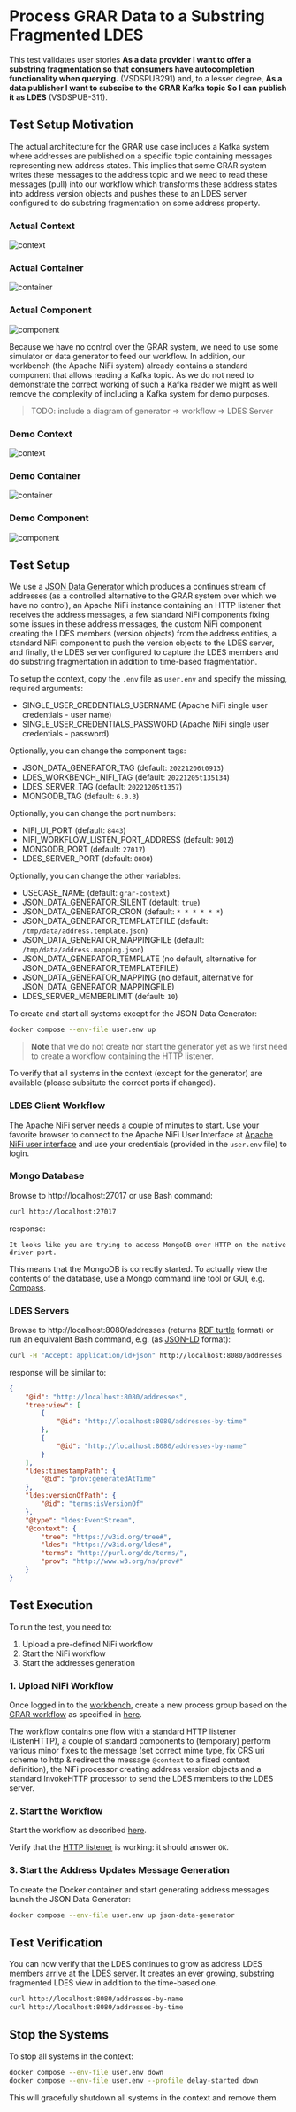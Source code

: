 # Process GRAR Data to a Substring Fragmented LDES
This test validates user stories **As a data provider I want to offer a substring fragmentation so that consumers have autocompletion functionality when querying.** (VSDSPUB291) and, to a lesser degree, **As a data publisher I want to subscibe to the GRAR Kafka topic So I can publish it as LDES** (VSDSPUB-311).

## Test Setup Motivation
The actual architecture for the GRAR use case includes a Kafka system where addresses are published on a specific topic containing messages representing new address states. This implies that some GRAR system writes these messages to the address topic and we need to read these messages (pull) into our workflow which transforms these address states into address version objects and pushes these to an LDES server configured to do substring fragmentation on some address property. 

### Actual Context
![context](./artwork/actual-ldes-server.context.png)

### Actual Container
![container](./artwork/actual-ldes-server.container.png)

### Actual Component
![component](./artwork/actual-ldes-server.component.png)

Because we have no control over the GRAR system, we need to use some simulator or data generator to feed our workflow. In addition, our workbench (the Apache NiFi system) already contains a standard component that allows reading a Kafka topic. As we do not need to demonstrate the correct working of such a Kafka reader we might as well remove the complexity of including a Kafka system for demo purposes.

> TODO: include a diagram of generator => workflow => LDES Server

### Demo Context
![context](./artwork/demo-ldes-server.context.png)

### Demo Container
![container](./artwork/demo-ldes-server.container.png)

### Demo Component
![component](./artwork/demo-ldes-server.component.png)

## Test Setup
We use a [JSON Data Generator](/json-data-generator/README.md) which produces a continues stream of addresses (as a controlled alternative to the GRAR system over which we have no control), an Apache NiFi instance containing an HTTP listener that receives the address messages, a few standard NiFi components fixing some issues in these address messages, the custom NiFi component creating the LDES members (version objects) from the address entities, a standard NiFi component to push the version objects to the LDES server, and finally, the LDES server configured to capture the LDES members and do substring fragmentation in addition to time-based fragmentation.

To setup the context, copy the `.env` file as `user.env` and specify the missing, required arguments:
* SINGLE_USER_CREDENTIALS_USERNAME (Apache NiFi single user credentials - user name)
* SINGLE_USER_CREDENTIALS_PASSWORD (Apache NiFi single user credentials - password)

Optionally, you can change the component tags:
* JSON_DATA_GENERATOR_TAG (default: `20221206t0913`)
* LDES_WORKBENCH_NIFI_TAG (default: `20221205t135134`)
* LDES_SERVER_TAG (default: `20221205t1357`)
* MONGODB_TAG (default: `6.0.3`)

Optionally, you can change the port numbers:
* NIFI_UI_PORT (default: `8443`)
* NIFI_WORKFLOW_LISTEN_PORT_ADDRESS (default: `9012`)
* MONGODB_PORT (default: `27017`)
* LDES_SERVER_PORT (default: `8080`)

Optionally, you can change the other variables:
* USECASE_NAME (default: `grar-context`)
* JSON_DATA_GENERATOR_SILENT (default: `true`)
* JSON_DATA_GENERATOR_CRON (default: `* * * * * *`)
* JSON_DATA_GENERATOR_TEMPLATEFILE (default: `/tmp/data/address.template.json`)
* JSON_DATA_GENERATOR_MAPPINGFILE (default: `/tmp/data/address.mapping.json`)
* JSON_DATA_GENERATOR_TEMPLATE (no default, alternative for JSON_DATA_GENERATOR_TEMPLATEFILE)
* JSON_DATA_GENERATOR_MAPPING (no default, alternative for JSON_DATA_GENERATOR_MAPPINGFILE)
* LDES_SERVER_MEMBERLIMIT (default: `10`)

To create and start all systems except for the JSON Data Generator:
```bash
docker compose --env-file user.env up
```

> **Note** that we do not create nor start the generator yet as we first need to create a workflow containing the HTTP listener.

To verify that all systems in the context (except for the generator) are available (please subsitute the correct ports if changed).

### LDES Client Workflow
The Apache NiFi server needs a couple of minutes to start. Use your favorite browser to connect to the Apache NiFi User Interface at [Apache NiFi user interface](https://localhost:8443/nifi) and use your credentials (provided in the `user.env` file) to login.

### Mongo Database
Browse to http://localhost:27017 or use Bash command:
```bash
curl http://localhost:27017
```
response:
```text
It looks like you are trying to access MongoDB over HTTP on the native driver port.
```
This means that the MongoDB is correctly started. To actually view the contents of the database, use a Mongo command line tool or GUI, e.g. [Compass](https://www.mongodb.com/products/compass).

### LDES Servers
Browse to http://localhost:8080/addresses (returns [RDF turtle](https://www.w3.org/TR/turtle/) format) or run an equivalent Bash command, e.g. (as [JSON-LD](https://www.w3.org/TR/json-ld11/) format):
```bash
curl -H "Accept: application/ld+json" http://localhost:8080/addresses
```
response will be similar to:
```json
{
    "@id": "http://localhost:8080/addresses",
    "tree:view": [
        {
            "@id": "http://localhost:8080/addresses-by-time"
        },
        {
            "@id": "http://localhost:8080/addresses-by-name"
        }
    ],
    "ldes:timestampPath": {
        "@id": "prov:generatedAtTime"
    },
    "ldes:versionOfPath": {
        "@id": "terms:isVersionOf"
    },
    "@type": "ldes:EventStream",
    "@context": {
        "tree": "https://w3id.org/tree#",
        "ldes": "https://w3id.org/ldes#",
        "terms": "http://purl.org/dc/terms/",
        "prov": "http://www.w3.org/ns/prov#"
    }
}
```

## Test Execution
To run the test, you need to:
1. Upload a pre-defined NiFi workflow
2. Start the NiFi workflow
3. Start the addresses generation

### 1. Upload NiFi Workflow
Once logged in to the [workbench](https://localhost:8443/nifi), create a new process group based on the [GRAR workflow](./nifi-workflow.json) as specified in [here](../../../support/context/workflow/README.md#creating-a-workflow).

The workflow contains one flow with a standard HTTP listener (ListenHTTP), a couple of standard components to (temporary) perform various minor fixes to the message (set correct mime type, fix CRS uri scheme to http & redirect the message `@context` to a fixed context definition), the NiFi processor creating address version objects and a standard InvokeHTTP processor to send the LDES members to the LDES server.

### 2. Start the Workflow
Start the workflow as described [here](../../../support/context/workflow/README.md#starting-a-workflow).

Verify that the [HTTP listener](http://localhost:9012/grar/addresses/healthcheck) is working: it should answer `OK`.

### 3. Start the Address Updates Message Generation
To create the Docker container and start generating address messages launch the JSON Data Generator:
```bash
docker compose --env-file user.env up json-data-generator
```

## Test Verification
You can now verify that the LDES continues to grow as address LDES members arrive at the [LDES server](http://localhost:8080/addresses). It creates an ever growing, substring fragmented LDES view in addition to the time-based one.
```bash
curl http://localhost:8080/addresses-by-name
curl http://localhost:8080/addresses-by-time
```

## Stop the Systems
To stop all systems in the context:
```bash
docker compose --env-file user.env down
docker compose --env-file user.env --profile delay-started down
```
This will gracefully shutdown all systems in the context and remove them.
